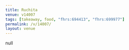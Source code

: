 ```yaml
---
title: Ruchita
venue: v14007
tags: [takeaway, food, "fhrs:694413", "fhrs:699977"]
permalink: /v/14007/
layout: venue
---
```

null